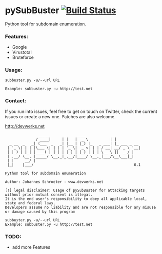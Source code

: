 # pySubBuster [![Build Status](https://travis-ci.org/devwerks/pySubBuster.svg?branch=master)](https://travis-ci.org/devwerks/pySubBuster)
Python tool for subdomain enumeration.

### Features:
- Google
- Virustotal
- Bruteforce

### Usage:
```
subbuster.py -u/--url URL

Example: subbuster.py -u http://test.net
```

### Contact:
If you run into issues, feel free to get on touch on Twitter, check the current issues or create a new one. Patches are also welcome.

http://devwerks.net 

```
               _____       _     ____            _            
              / ____|     | |   |  _ \          | |           
  _ __  _   _| (___  _   _| |__ | |_) |_   _ ___| |_ ___ _ __ 
 | '_ \| | | |\___ \| | | | '_ \|  _ <| | | / __| __/ _ \ '__|
 | |_) | |_| |____) | |_| | |_) | |_) | |_| \__ \ ||  __/ |   
 | .__/ \__, |_____/ \__,_|_.__/|____/ \__,_|___/\__\___|_|   
 | |     __/ |                                                
 |_|    |___/                                              0.1  

Python tool for subdomain enumeration

Author: Johannes Schroeter - www.devwerks.net

[!] legal disclaimer: Usage of pySubBuster for attacking targets without prior mutual consent is illegal.
It is the end user's responsibility to obey all applicable local, state and federal laws.
Developers assume no liability and are not responsible for any misuse or damage caused by this program

subbuster.py -u/--url URL
Example: subbuster.py -u http://test.net
```

### TODO:
- add more Features
